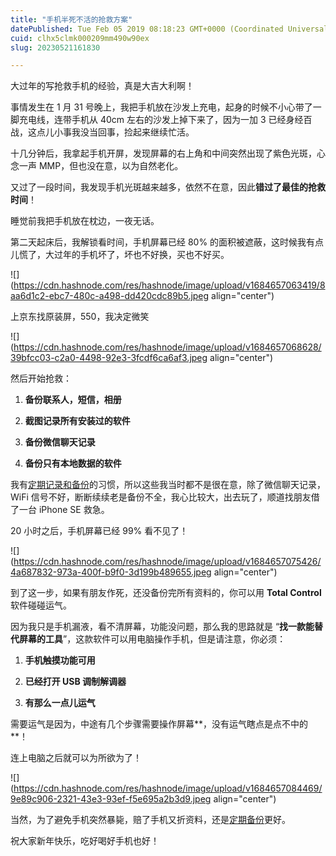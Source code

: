 ```yaml
---
title: "手机半死不活的抢救方案"
datePublished: Tue Feb 05 2019 08:18:23 GMT+0000 (Coordinated Universal Time)
cuid: clhx5clmk000209mm490w90ex
slug: 20230521161830

---
```


大过年的写抢救手机的经验，真是大吉大利啊！

事情发生在 1 月 31 号晚上，我把手机放在沙发上充电，起身的时候不小心带了一脚充电线，连带手机从 40cm 左右的沙发上掉下来了，因为一加 3 已经身经百战，这点儿小事我没当回事，捡起来继续忙活。

十几分钟后，我拿起手机开屏，发现屏幕的右上角和中间突然出现了紫色光斑，心念一声 MMP，但也没在意，以为自然老化。

又过了一段时间，我发现手机光斑越来越多，依然不在意，因此**错过了最佳的抢救时间**！

睡觉前我把手机放在枕边，一夜无话。

第二天起床后，我解锁看时间，手机屏幕已经 80% 的面积被遮蔽，这时候我有点儿慌了，大过年的手机坏了，坏也不好换，买也不好买。

![](https://cdn.hashnode.com/res/hashnode/image/upload/v1684657063419/8aa6d1c2-ebc7-480c-a498-dd420cdc89b5.jpeg align="center")

上京东找原装屏，550，我决定微笑 

![](https://cdn.hashnode.com/res/hashnode/image/upload/v1684657068628/39bfcc03-c2a0-4498-92e3-3fcdf6ca6af3.jpeg align="center")

然后开始抢救：

1. **备份联系人，短信，相册**
    
2. **截图记录所有安装过的软件**
    
3. **备份微信聊天记录**
    
4. **备份只有本地数据的软件**
    

我有[定期记录和备份](http://mp.weixin.qq.com/s?__biz=MzI3MzU5MDA1OQ==&mid=2247485030&idx=1&sn=9af4be93434f5ba8d7a3fcee4a51feef&chksm=eb21b422dc563d34120746207e7a72a1e43aa08f9426c6797547fbddd8af099b639671e4e161&scene=21#wechat_redirect)的习惯，所以这些我当时都不是很在意，除了微信聊天记录，WiFi 信号不好，断断续续老是备份不全，我心比较大，出去玩了，顺道找朋友借了一台 iPhone SE 救急。

20 小时之后，手机屏幕已经 99% 看不见了！

![](https://cdn.hashnode.com/res/hashnode/image/upload/v1684657075426/4a687832-973a-400f-b9f0-3d199b489655.jpeg align="center")

到了这一步，如果有朋友作死，还没备份完所有资料的，你可以用 **Total Control** 软件碰碰运气。

因为我只是手机漏液，看不清屏幕，功能没问题，那么我的思路就是 “**找一款能替代屏幕的工具**”，这款软件可以用电脑操作手机，但是请注意，你必须：

1. **手机触摸功能可用**
    
2. **已经打开 USB 调制解调器**
    
3. **有那么一点儿运气**
    

需要运气是因为，中途有几个步骤需要操作屏幕**，没有运气瞎点是点不中的**！

连上电脑之后就可以为所欲为了！

![](https://cdn.hashnode.com/res/hashnode/image/upload/v1684657084469/9e89c906-2321-43e3-93ef-f5e695a2b3d9.jpeg align="center")

当然，为了避免手机突然暴毙，赔了手机又折资料，还是[定期备份](http://mp.weixin.qq.com/s?__biz=MzI3MzU5MDA1OQ==&mid=2247484841&idx=1&sn=9be175e035e5819f183abe88e4a39ff3&chksm=eb21b7eddc563efb42ac7e672b13cabb35d7cf0be725a5947510ffed823fc8e69b6fcaf64625&scene=21#wechat_redirect)更好。

祝大家新年快乐，吃好喝好手机也好！